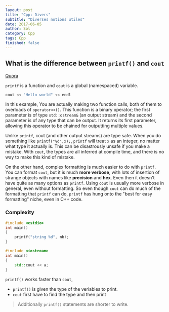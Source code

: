 ```yaml
---
layout: post
title: "Cpp: Divers"
subtitle: "Diverses notions utiles"
date: 2017-06-05
author: Sol
category: Cpp
tags: Cpp
finished: false
---
```


## What is the difference between `printf()` and `cout`
[Quora](https://www.quora.com/What-is-the-difference-between-printf-cout-in-C++)

`printf` is a function and `cout` is a global (namespaced) variable.

```c++
cout << "Hello world" << endl
```

In this example, You are actually making two function calls, both of them to overloads of `operator<<()`. This function is a binary operator; the first parameter is of type `std::ostream&` (an output stream) and the second parameter is of any type that can be output. It returns its first parameter, allowing this operator to be chained for outputting multiple values.

Unlike `printf`, cout (and other output streams) are type safe. When you do something like `printf("%d",x);`, `printf` will treat `x` as an integer, no matter what type it actually is. This can be disastrously unsafe if you make a mistake. With `cout`, the types are all inferred at compile time, and there is no way to make this kind of mistake.

On the other hand, complex formatting is much easier to do with `printf`. You can format `cout`, but it is much **more verbose**, with lots of insertion of strange objects with names like **precision** and **hex**. Even then it doesn't have quite as many options as `printf`. Using `cout` is usually more verbose in general, even without formatting. So even though `cout` can do much of the formatting that `printf` can do, `printf` has hung onto the "best for easy formatting" niche, even in C++ code.


### Complexity

```c++
#include <cstdio>
int main()
{
    printf("string %d", nb);
}
```

```c++
#include <iostream>
int main()
{
    std::cout << a; 
}
```

`printf()` works faster than `cout`, 
* `printf()` is given the  type of the veriables to print. 
* `cout` first have to find the type and then print 

> Additionally `printf()` statements are shorter to write.